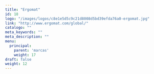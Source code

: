 ```yaml
---
title: "Ergomat"
id: 18
logo: "/images/logos/c8e1e5d5c9c21d8008d5bd39efda76a0-ergomat.jpg"
link: "http://www.ergomat.com/global/"
catalogo: ""
meta_keywords: ""
meta_description: ""
menu:
  principal:
    parent: 'marcas'
    weight: 17
draft: false
weight: 12
---
```


